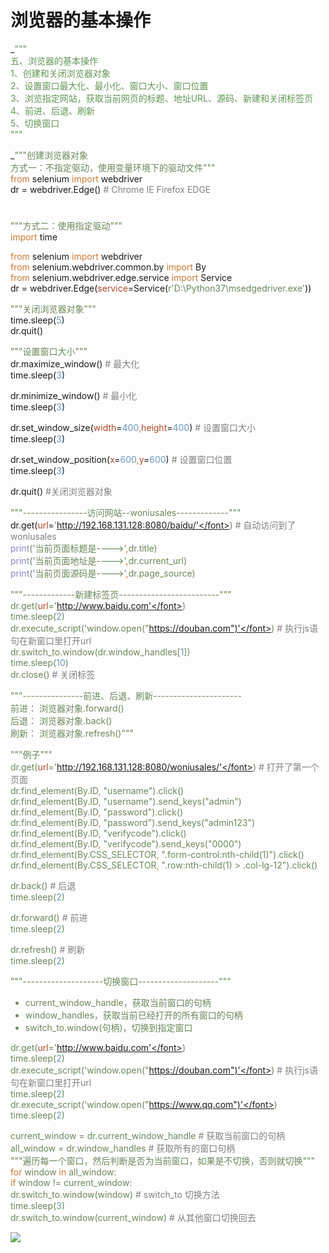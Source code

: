# 浏览器的基本操作

_<font style="color:#629755;">"""  
五、浏览器的基本操作  
1、创建和关闭浏览器对象  
2、设置窗口最大化、最小化、窗口大小、窗口位置  
3、浏览指定网站，获取当前网页的标题、地址URL、源码、新建和关闭标签页  
4、前进、后退、刷新  
5、切换窗口  
"""  
  
</font>_<font style="color:#6a8759;">"""创建浏览器对象  
方式一：不指定驱动，使用变量环境下的驱动文件"""  
</font><font style="color:#cc7832;">from </font>selenium <font style="color:#cc7832;">import </font>webdriver  
dr = webdriver.Edge()         <font style="color:#808080;"># Chrome  IE   Firefox   EDGE  
#  
#  
</font><font style="color:#6a8759;">"""方式二：使用指定驱动"""  
</font><font style="color:#cc7832;">import </font>time  
  
<font style="color:#cc7832;">from </font>selenium <font style="color:#cc7832;">import </font>webdriver  
<font style="color:#cc7832;">from </font>selenium.webdriver.common.by <font style="color:#cc7832;">import </font>By  
<font style="color:#cc7832;">from </font>selenium.webdriver.edge.service <font style="color:#cc7832;">import </font>Service  
dr = webdriver.Edge(<font style="color:#aa4926;">service</font>=Service(<font style="color:#6a8759;">r'D:\Python37\msedgedriver.exe'</font>))  
  
  
<font style="color:#6a8759;">"""关闭浏览器对象"""  
</font>time.sleep(<font style="color:#6897bb;">5</font>)  
dr.quit()  
  
  
  
<font style="color:#6a8759;">"""设置窗口大小"""  
</font>dr.maximize_window()       <font style="color:#808080;"># 最大化  
</font>time.sleep(<font style="color:#6897bb;">3</font>)  
  
dr.minimize_window()       <font style="color:#808080;"># 最小化  
</font>time.sleep(<font style="color:#6897bb;">3</font>)  
  
dr.set_window_size(<font style="color:#aa4926;">width</font>=<font style="color:#6897bb;">400</font><font style="color:#cc7832;">,</font><font style="color:#aa4926;">height</font>=<font style="color:#6897bb;">400</font>)     <font style="color:#808080;"># 设置窗口大小  
</font>time.sleep(<font style="color:#6897bb;">3</font>)  
  
dr.set_window_position(<font style="color:#aa4926;">x</font>=<font style="color:#6897bb;">600</font><font style="color:#cc7832;">,</font><font style="color:#aa4926;">y</font>=<font style="color:#6897bb;">600</font>)         <font style="color:#808080;"># 设置窗口位置  
</font>time.sleep(<font style="color:#6897bb;">3</font>)  
  
dr.quit()          <font style="color:#808080;">#关闭浏览器对象  
  
  
  
</font><font style="color:#6a8759;">"""----------------访问网站--woniusales-------------"""  
</font>dr.get(<font style="color:#aa4926;">url</font>=<font style="color:#6a8759;">'http://192.168.131.128:8080/baidu/'</font>)      <font style="color:#808080;"># 自动访问到了woniusales  
</font><font style="color:#8888c6;">print</font>(<font style="color:#6a8759;">'当前页面标题是---->'</font><font style="color:#cc7832;">,</font>dr.title)  
<font style="color:#8888c6;">print</font>(<font style="color:#6a8759;">'当前页面地址是---->'</font><font style="color:#cc7832;">,</font>dr.current_url)  
<font style="color:#8888c6;">print</font>(<font style="color:#6a8759;">'当前页面源码是---->'</font><font style="color:#cc7832;">,</font>dr.page_source)  
  
  
<font style="color:#6a8759;">"""-------------新建标签页-------------------------"""  
</font>dr.get(<font style="color:#aa4926;">url</font>=<font style="color:#6a8759;">'http://www.baidu.com'</font>)  
time.sleep(<font style="color:#6897bb;">2</font>)  
dr.execute_script(<font style="color:#6a8759;">'window.open("https://douban.com")'</font>)       <font style="color:#808080;"># 执行js语句在新窗口里打开url  
</font>dr.switch_to.window(dr.window_handles[<font style="color:#6897bb;">1</font>])  
time.sleep(<font style="color:#6897bb;">10</font>)  
dr.close()       <font style="color:#808080;"># 关闭标签  
  
  
</font><font style="color:#6a8759;">"""---------------前进、后退、刷新----------------------  
前进： 浏览器对象.forward()  
后退： 浏览器对象.back()  
刷新： 浏览器对象.refresh()"""  
  
"""例子"""  
</font>dr.get(<font style="color:#aa4926;">url</font>=<font style="color:#6a8759;">'http://192.168.131.128:8080/woniusales/'</font>)       <font style="color:#808080;"># 打开了第一个页面  
</font>dr.find_element(By.ID<font style="color:#cc7832;">, </font><font style="color:#6a8759;">"username"</font>).click()  
dr.find_element(By.ID<font style="color:#cc7832;">, </font><font style="color:#6a8759;">"username"</font>).send_keys(<font style="color:#6a8759;">"admin"</font>)  
dr.find_element(By.ID<font style="color:#cc7832;">, </font><font style="color:#6a8759;">"password"</font>).click()  
dr.find_element(By.ID<font style="color:#cc7832;">, </font><font style="color:#6a8759;">"password"</font>).send_keys(<font style="color:#6a8759;">"admin123"</font>)  
dr.find_element(By.ID<font style="color:#cc7832;">, </font><font style="color:#6a8759;">"verifycode"</font>).click()  
dr.find_element(By.ID<font style="color:#cc7832;">, </font><font style="color:#6a8759;">"verifycode"</font>).send_keys(<font style="color:#6a8759;">"0000"</font>)  
dr.find_element(By.CSS_SELECTOR<font style="color:#cc7832;">, </font><font style="color:#6a8759;">".form-control:nth-child(1)"</font>).click()  
dr.find_element(By.CSS_SELECTOR<font style="color:#cc7832;">, </font><font style="color:#6a8759;">".row:nth-child(1) > .col-lg-12"</font>).click()  
  
dr.back()           <font style="color:#808080;"># 后退  
</font>time.sleep(<font style="color:#6897bb;">2</font>)  
  
dr.forward()        <font style="color:#808080;"># 前进  
</font>time.sleep(<font style="color:#6897bb;">2</font>)  
  
dr.refresh()        <font style="color:#808080;"># 刷新  
</font>time.sleep(<font style="color:#6897bb;">2</font>)  
  
  
<font style="color:#6a8759;">"""--------------------切换窗口--------------------"""  
</font>

+ current_window_handle，获取当前窗口的句柄
+ window_handles，获取当前已经打开的所有窗口的句柄
+ switch_to.window(句柄)，切换到指定窗口





dr.get(<font style="color:#aa4926;">url</font>=<font style="color:#6a8759;">'http://www.baidu.com'</font>)  
time.sleep(<font style="color:#6897bb;">2</font>)  
dr.execute_script(<font style="color:#6a8759;">'window.open("https://douban.com")'</font>)       <font style="color:#808080;"># 执行js语句在新窗口里打开url  
</font>time.sleep(<font style="color:#6897bb;">2</font>)  
dr.execute_script(<font style="color:#6a8759;">'window.open("https://www.qq.com")'</font>)  
time.sleep(<font style="color:#6897bb;">2</font>)  
  
current_window = dr.current_window_handle     <font style="color:#808080;"># 获取当前窗口的句柄  
</font>all_window = dr.window_handles                <font style="color:#808080;"># 获取所有的窗口句柄  
</font><font style="color:#6a8759;">"""遍历每一个窗口，然后判断是否为当前窗口，如果是不切换，否则就切换"""  
</font><font style="color:#cc7832;">for </font>window <font style="color:#cc7832;">in </font>all_window:  
    <font style="color:#cc7832;">if </font>window != current_window:  
        dr.switch_to.window(window)           <font style="color:#808080;"># switch_to 切换方法  
</font><font style="color:#808080;">        </font>time.sleep(<font style="color:#6897bb;">3</font>)  
dr.switch_to.window(current_window)           <font style="color:#808080;"># 从其他窗口切换回去</font>

<font style="color:#808080;"></font>

![](https://cdn.nlark.com/yuque/0/2022/png/29569011/1662274940615-00d40011-7fa4-4e2f-94db-4c17c7d06183.png)<font style="color:#808080;">  
</font>


